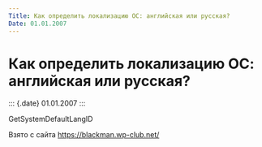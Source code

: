 ```yaml
---
Title: Как определить локализацию ОС: английская или русская?
Date: 01.01.2007
---
```


Как определить локализацию ОС: английская или русская?
======================================================

::: {.date}
01.01.2007
:::

GetSystemDefaultLangID

Взято с сайта <https://blackman.wp-club.net/>
